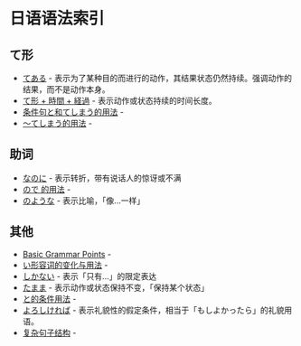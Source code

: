 # 日语语法索引

## て形
- [てある](tearu.md) - 表示为了某种目的而进行的动作，其结果状态仍然持续。强调动作的结果，而不是动作本身。
- [て形 + 時間 + 経過](te_form_duration.md) - 表示动作或状态持续的时间长度。
- [条件句と和てしまう的用法](conditional_to_and_te_shimau.md) - 
- [～てしまう的用法](te_shimau.md) - 

## 助词
- [なのに](nanoni.md) - 表示转折，带有说话人的惊讶或不满
- [ので 的用法](node.md) - 
- [のような](noyouna.md) - 表示比喻，「像...一样」

## 其他
- [Basic Grammar Points](basic_grammar_points.md) - 
- [い形容词的变化与用法](i-adjective.md) - 
- [しかない](shikanai.md) - 表示「只有...」的限定表达
- [たまま](tamama.md) - 表示动作或状态保持不变，「保持某个状态」
- [と的条件用法](conditional_to.md) - 
- [よろしければ](yoroshikereba.md) - 表示礼貌性的假定条件，相当于「もしよかったら」的礼貌用语。
- [复杂句子结构](complex_sentence_patterns.md) - 

